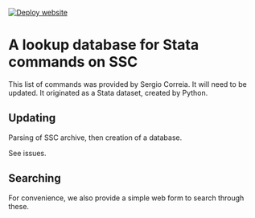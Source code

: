 [![Deploy website](https://github.com/labordynamicsinstitute/stata-keyword-crosswalk/actions/workflows/jekyll-gh-pages.yml/badge.svg)](https://github.com/labordynamicsinstitute/stata-keyword-crosswalk/actions/workflows/jekyll-gh-pages.yml)

# A lookup database for Stata commands on SSC

This list of commands was provided by Sergio Correia. It will need to be updated. It originated as a Stata dataset, created by Python.

## Updating

Parsing of SSC archive, then creation of a database.

See issues.

## Searching

For convenience, we also provide a simple web form to search through these.

